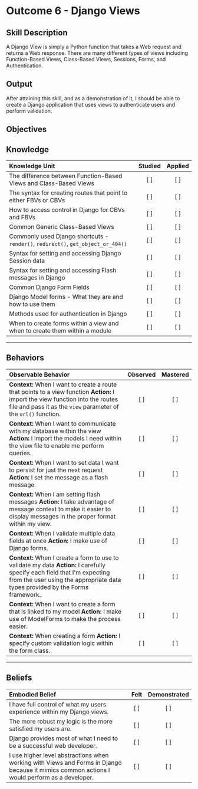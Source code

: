 # Outcome 6 - Django Views

**Skill Description**
----------
 A Django View is simply a Python function that takes a Web request and returns a Web response. There are many different types of views including Function-Based Views, Class-Based Views, Sessions, Forms, and Authentication.


**Output**
----------
After attaining this skill, and as a demonstration of it, I should be able to create a Django application that uses views to authenticate users and perform validation.

**Objectives**
----------
## **Knowledge**


| Knowledge Unit   |      Studied      | Applied |
|:-------------|:------------------:|:--------:|
| The difference between Function-Based Views and Class-Based Views | [ ] | [ ] |
| The syntax for creating routes that point to either FBVs or CBVs | [ ] | [ ] |
| How to access control in Django for CBVs and FBVs | [ ] | [ ] |
| Common Generic Class-Based Views | [ ] | [ ] |
| Commonly used Django shortcuts - `render()`, `redirect()`, `get_object_or_404()` | [ ] | [ ] |
| Syntax for setting and accessing Django Session data | [ ] | [ ] |
| Syntax for setting and accessing Flash messages in Django | [ ] | [ ] |
| Common Django Form Fields | [ ] | [ ] |
| Django Model forms - What they are and how to use them | [ ] | [ ] |
| Methods used for authentication in Django | [ ] | [ ] |
| When to create forms within a view and when to create them within a module | [ ] | [ ] |
----------


## **Behaviors**

| Observable Behavior   |      Observed      | Mastered |
|:-------------|:------------------:|:--------:|
| **Context:** When I want to create a route that points to a view function **Action:** I import the view function into the routes file and pass it as the `view` parameter of the `url()` function. | [ ] | [ ] |
| **Context:** When I want to communicate with my database within the view **Action:** I import the models I need within the view file to enable me perform queries. | [ ] | [ ] |
| **Context:** When I want to set data I want to persist for just the next request **Action:** I set the message as a flash message. | [ ] | [ ] |
| **Context:** When I am setting flash messages **Action:** I take advantage of message context to make it easier to display messages in the proper format within my view. | [ ] | [ ] |
| **Context:** When I validate multiple data fields at once **Action:** I make use of Django forms. | [ ] | [ ] |
| **Context:** When I create a form to use to validate my data **Action:** I carefully specify each field that I'm expecting from the user using the appropriate data types provided by the Forms framework. | [ ] | [ ] |
| **Context:** When I want to create a form that is linked to my model **Action:** I make use of ModelForms to make the process easier. | [ ] | [ ] |
| **Context:** When creating a form **Action:** I specify custom validation logic within the form class. | [ ] | [ ] |


----------


## **Beliefs**


| Embodied Belief   |      Felt      | Demonstrated |
|:-------------|:------------------:|:--------:|
| I have full control of what my users experience within my Django views. | [ ] | [ ]  |
| The more robust my logic is the more satisfied my users are. | [ ] | [ ]  |
| Django provides most of what I need to be a successful web developer. | [ ] | [ ]  |
| I use higher level abstractions when working with Views and Forms in Django because it mimics common actions I would perform as a developer. | [ ] | [ ]  |
